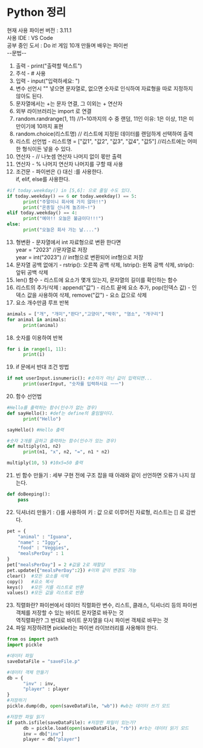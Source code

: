 # Python 정리 
현재 사용 파이썬 버전 : 3.11.1   
사용 IDE :  VS Code  
공부 중인 도서 : Do it! 게임 10개 만들며 배우는 파이썬  
--문법--  
1. 출력 - print("출력할 텍스트")   
2. 주석 -  # 사용  
3. 입력 - input("입력하세요: ")  
4. 변수 선언시 "" 넣으면 문자열로, 없으면 숫자로 인식하여 자료형을 따로 지정하지 않아도 된다.  
5. 문자열에서는 +는 문자 연결, 그 이외는 + 연산자  
6. 외부 라이브러리는 import 로 연결  
7. random.randrange(1, 11) //1~10까지의 수 중 랜덤, 11인 이유: 1은 이상, 11은 미만이기에 10까지 표현  
8. random.choice(리스트명) // 리스트에 지정된 데이터를 랜덤하게 선택하여 출력  
9. 리스트 선언법 - 리스트명  = ["값1", "값2", "값3", "값4", "값5"]  //리스트에는 어떠한 형식이든 넣을 수 있다.   
10. 연산자 - // 나눗셈 연산자 나머지 없이 몫만 출력  
11. 연산자 - % 나머지 연산자 나머지를 구할 때 사용   
12. 조건문 - 파이썬은 {} 대신 :를 사용한다.  
            if, elif, else를 사용한다.  
```py
#if today.weekday() in [5,6]: 으로 줄일 수도 있다.  
if today.weekday() == 6 or today.weekday() == 5:  
      print("주말이니 회사에 가지 않아!!")  
      print("온종일 신나게 놀즈아~!")  
elif today.weekday() == 4:   
      print("예아!! 오늘은 불금이다!!!")  
else:   
      print("오늘은 회사 가는 날....")  
```
13. 형변환 - 문자열에서 int 자료형으로 변환 한다면  
    year = "2023" //문자열로 저장  
    year = int("2023") // int형으로 변환되어 int형으로 저장  
14. 문자열 공백 없애기 - rstrip(): 오른쪽 공백 삭제, lstrip(): 왼쪽 공백 삭제, strip(): 앞뒤 공백 삭제  
15. len() 함수 - 리스트에 요소가 몇개 있는지, 문자열의 길이를 확인하는 함수  
16. 리스트의 추가/삭제 : append("값") - 리스트 끝에 요소 추가, pop(인덱스 값) - 인덱스 값을 사용하여 삭제, remove("값") - 요소 값으로 삭제  
17. 요소 개수만큼 루프 반복   
```py
animals = ["개", "개미","판다","고양이","박쥐", "염소", "개구리"]  
for animal in animals:    
      print(animal)    
```
18. 숫자를 이용하여 반복  
```py
for i in range(1, 11):  
      print(i)
```
19. if 문에서 반대 조건 방법
```py
if not userInput.isnumeric(): #숫자가 아닌 값이 입력되면...
      print(userInput, "숫자를 입력하시요 ㅡㅡ")
```
20. 함수 선언법  
```py
#Hello를 출력하는 함수(인수가 없는 경우)
def sayHello(): #def는 define의 줄임말이다.
      print("Hello")

sayHello() #Hello 출력

#숫자 2개를 곱하고 출력하는 함수(인수가 있는 경우)
def multiply(n1, n2)
      print(n1, "x", n2, "=", n1 * n2)

multiply(10, 5) #10x5=50 출력
```
21. 빈 함수 만들기 : 세부 구현 전에 구조 잡을 때 아래와 같이 선언하면 오류가 나지 않는다.
```py
def doBeeping():
    pass 
```
22. 딕셔너리 만들기 : {}를 사용하여 키 : 값 으로 이루어진 자료형, 리스트는 [] 로 감싼다.
```py
pet = {
    "animal" : "Iguana",
    "name" : "Iggy",
    "food" : "Veggies",
    "mealsPerDay" : 1
}
pet["mealsPerDay"] = 2 #값을 2로 재할당
pet.update({"mealsPerDay":2}) #이와 같이 변경도 가능
clear()  #모든 요소를 삭제
copy()   #요소 복사
keys()   #모든 키를 리스트로 반환
values() #모든 값을 리스트로 반환
```
23. 직렬화란? 파이썬에서 데이터 직렬화란 변수, 리스트, 클래스, 딕셔너리 등의 파이썬 객체를 저장할 수 있는 바이트 문자열로 바꾸는 것  
    역직렬화란? 그 반대로 바이트 문자열을 다시 파이썬 객체로 바꾸는 것   
24. 파일 저장하려면 pickle라는 파이썬 라이브러리를 사용해야 한다.
```py
from os import path
import pickle

#데이터 파일
saveDataFile = "saveFile.p"

#데이터 객체 만들기
db = {
      "inv" : inv,
      "player" : player
}
#저장하기
pickle.dump(db, open(saveDataFile, "wb")) #wb는 데이터 쓰기 모드

#저장한 파일 읽기
if path.isfile(saveDataFile): #저장한 파일이 있는가?
      db = pickle.load(open(saveDataFile, "rb")) #rb는 데이터 읽기 모드
      inv = db["inv"]
      player = db["player"]
```